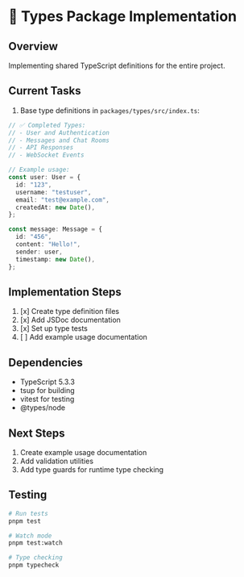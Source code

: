# 🚧 Types Package Implementation

## Overview

Implementing shared TypeScript definitions for the entire project.

## Current Tasks

1. Base type definitions in `packages/types/src/index.ts`:

```typescript
// ✅ Completed Types:
// - User and Authentication
// - Messages and Chat Rooms
// - API Responses
// - WebSocket Events

// Example usage:
const user: User = {
  id: "123",
  username: "testuser",
  email: "test@example.com",
  createdAt: new Date(),
};

const message: Message = {
  id: "456",
  content: "Hello!",
  sender: user,
  timestamp: new Date(),
};
```

## Implementation Steps

1. [x] Create type definition files
2. [x] Add JSDoc documentation
3. [x] Set up type tests
4. [ ] Add example usage documentation

## Dependencies

- TypeScript 5.3.3
- tsup for building
- vitest for testing
- @types/node

## Next Steps

1. Create example usage documentation
2. Add validation utilities
3. Add type guards for runtime type checking

## Testing

```bash
# Run tests
pnpm test

# Watch mode
pnpm test:watch

# Type checking
pnpm typecheck
```
